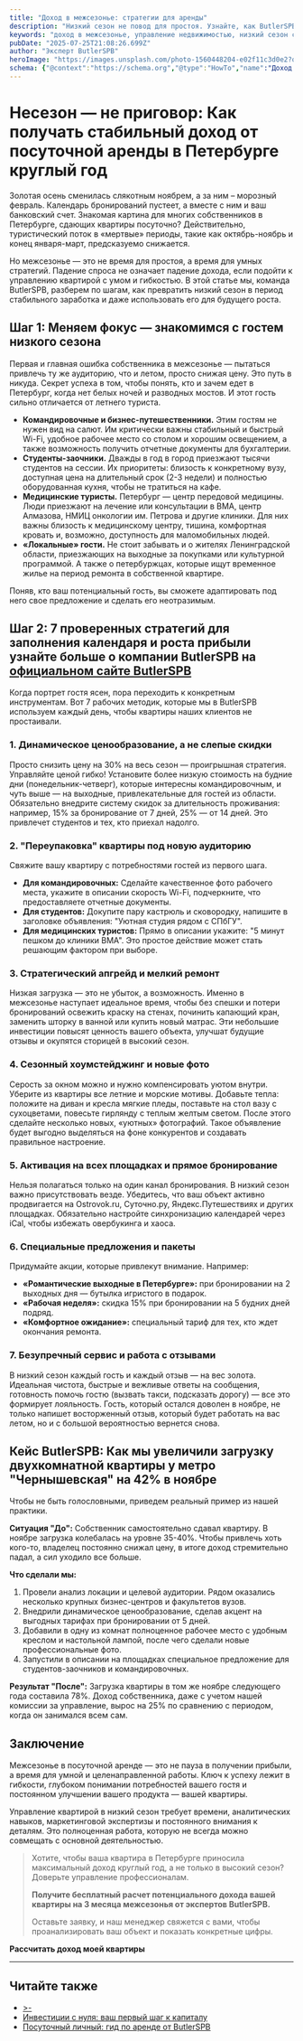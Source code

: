 ```yaml
---
title: "Доход в межсезонье: стратегии для аренды"
description: "Низкий сезон не повод для простоя. Узнайте, как ButlerSPB помогает собственникам в Санкт-Петербурге максимизировать прибыль от аренды даже в межсезонье."
keywords: "доход в межсезонье, управление недвижимостью, низкий сезон спб, ButlerSPB, краткосрочная аренда, пассивный доход"
pubDate: "2025-07-25T21:08:26.699Z"
author: "Эксперт ButlerSPB"
heroImage: "https://images.unsplash.com/photo-1560448204-e02f11c3d0e2?q=80&w=2070&auto=format&fit=crop"
schema: {"@context":"https://schema.org","@type":"HowTo","name":"Доход в межсезонье: стратегии для аренды","description":"Низкий сезон не повод для простоя. Узнайте, как ButlerSPB помогает собственникам в Санкт-Петербурге максимизировать прибыль от аренды даже в межсезонье.","image":{"@type":"ImageObject","url":"https://images.unsplash.com/photo-1560448204-e02f11c3d0e2?q=80&w=2070&auto=format&fit=crop"},"aggregateRating":{"@type":"AggregateRating","ratingValue":"4.8","reviewCount":607,"bestRating":"5","worstRating":"1"},"publisher":{"@type":"Organization","name":"Блог ButlerSPB","logo":{"@type":"ImageObject","url":"https://butlerspb-blog.netlify.app/favicon.ico"}},"mainEntityOfPage":{"@type":"WebPage","@id":"https://butlerspb-blog.netlify.app/blog/mezhsezone-dohod/"}}
---
```

# Несезон — не приговор: Как получать стабильный доход от посуточной аренды в Петербурге круглый год

Золотая осень сменилась слякотным ноябрем, а за ним – морозный февраль. Календарь бронирований пустеет, а вместе с ним и ваш банковский счет. Знакомая картина для многих собственников в Петербурге, сдающих квартиры посуточно? Действительно, туристический поток в «мертвые» периоды, такие как октябрь-ноябрь и конец января-март, предсказуемо снижается.

Но межсезонье — это не время для простоя, а время для умных стратегий. Падение спроса не означает падение дохода, если подойти к управлению квартирой с умом и гибкостью. В этой статье мы, команда ButlerSPB, разберем по шагам, как превратить низкий сезон в период стабильного заработка и даже использовать его для будущего роста.

## Шаг 1: Меняем фокус — знакомимся с гостем низкого сезона

Первая и главная ошибка собственника в межсезонье — пытаться привлечь ту же аудиторию, что и летом, просто снижая цену. Это путь в никуда. Секрет успеха в том, чтобы понять, кто и зачем едет в Петербург, когда нет белых ночей и разводных мостов. И этот гость сильно отличается от летнего туриста.

*   **Командировочные и бизнес-путешественники.** Этим гостям не нужен вид на салют. Им критически важны стабильный и быстрый Wi-Fi, удобное рабочее место со столом и хорошим освещением, а также возможность получить отчетные документы для бухгалтерии.
*   **Студенты-заочники.** Дважды в год в город приезжают тысячи студентов на сессии. Их приоритеты: близость к конкретному вузу, доступная цена на длительный срок (2-3 недели) и полностью оборудованная кухня, чтобы не тратиться на кафе.
*   **Медицинские туристы.** Петербург — центр передовой медицины. Люди приезжают на лечение или консультации в ВМА, центр Алмазова, НМИЦ онкологии им. Петрова и другие клиники. Для них важны близость к медицинскому центру, тишина, комфортная кровать и, возможно, доступность для маломобильных людей.
*   **«Локальные» гости.** Не стоит забывать и о жителях Ленинградской области, приезжающих на выходные за покупками или культурной программой. А также о петербуржцах, которые ищут временное жилье на период ремонта в собственной квартире.

Поняв, кто ваш потенциальный гость, вы сможете адаптировать под него свое предложение и сделать его неотразимым.

## Шаг 2: 7 проверенных стратегий для заполнения календаря и роста прибыли узнайте больше о компании ButlerSPB на <a href="https://butlerspb.ru/o-nas" target="_blank" rel="nofollow">официальном сайте ButlerSPB</a>

Когда портрет гостя ясен, пора переходить к конкретным инструментам. Вот 7 рабочих методик, которые мы в ButlerSPB используем каждый день, чтобы квартиры наших клиентов не простаивали.

### 1. Динамическое ценообразование, а не слепые скидки

Просто снизить цену на 30% на весь сезон — проигрышная стратегия. Управляйте ценой гибко! Установите более низкую стоимость на будние дни (понедельник-четверг), которые интересны командировочным, и чуть выше — на выходные, привлекательные для гостей из области. Обязательно внедрите систему скидок за длительность проживания: например, 15% за бронирование от 7 дней, 25% — от 14 дней. Это привлечет студентов и тех, кто приехал надолго.

### 2. "Переупаковка" квартиры под новую аудиторию

Свяжите вашу квартиру с потребностями гостей из первого шага.
*   **Для командировочных:** Сделайте качественное фото рабочего места, укажите в описании скорость Wi-Fi, подчеркните, что предоставляете отчетные документы.
*   **Для студентов:** Докупите пару кастрюль и сковородку, напишите в заголовке объявления: "Уютная студия рядом с СПбГУ".
*   **Для медицинских туристов:** Прямо в описании укажите: "5 минут пешком до клиники ВМА". Это простое действие может стать решающим фактором при выборе.

### 3. Стратегический апгрейд и мелкий ремонт

Низкая загрузка — это не убыток, а возможность. Именно в межсезонье наступает идеальное время, чтобы без спешки и потери бронирований освежить краску на стенах, починить капающий кран, заменить шторку в ванной или купить новый матрас. Эти небольшие инвестиции повысят ценность вашего объекта, улучшат будущие отзывы и окупятся сторицей в высокий сезон.

### 4. Сезонный хоумстейджинг и новые фото

Серость за окном можно и нужно компенсировать уютом внутри. Уберите из квартиры все летние и морские мотивы. Добавьте тепла: положите на диван и кресла мягкие пледы, поставьте на стол вазу с сухоцветами, повесьте гирлянду с теплым желтым светом. После этого сделайте несколько новых, «уютных» фотографий. Такое объявление будет выгодно выделяться на фоне конкурентов и создавать правильное настроение.

### 5. Активация на всех площадках и прямое бронирование

Нельзя полагаться только на один канал бронирования. В низкий сезон важно присутствовать везде. Убедитесь, что ваш объект активно продвигается на Ostrovok.ru, Суточно.ру, Яндекс.Путешествиях и других площадках. Обязательно настройте синхронизацию календарей через iCal, чтобы избежать овербукинга и хаоса.

### 6. Специальные предложения и пакеты

Придумайте акции, которые привлекут внимание. Например:
*   **«Романтические выходные в Петербурге»:** при бронировании на 2 выходных дня — бутылка игристого в подарок.
*   **«Рабочая неделя»:** скидка 15% при бронировании на 5 будних дней подряд.
*   **«Комфортное ожидание»:** специальный тариф для тех, кто ждет окончания ремонта.

### 7. Безупречный сервис и работа с отзывами

В низкий сезон каждый гость и каждый отзыв — на вес золота. Идеальная чистота, быстрые и вежливые ответы на сообщения, готовность помочь гостю (вызвать такси, подсказать дорогу) — все это формирует лояльность. Гость, который остался доволен в ноябре, не только напишет восторженный отзыв, который будет работать на вас летом, но и с большой вероятностью вернется снова.

## Кейс ButlerSPB: Как мы увеличили загрузку двухкомнатной квартиры у метро "Чернышевская" на 42% в ноябре

Чтобы не быть голословными, приведем реальный пример из нашей практики.

**Ситуация "До":** Собственник самостоятельно сдавал квартиру. В ноябре загрузка колебалась на уровне 35-40%. Чтобы привлечь хоть кого-то, владелец постоянно снижал цену, в итоге доход стремительно падал, а сил уходило все больше.

**Что сделали мы:**
1.  Провели анализ локации и целевой аудитории. Рядом оказались несколько крупных бизнес-центров и факультетов вузов.
2.  Внедрили динамическое ценообразование, сделав акцент на выгодных тарифах при бронировании от 5 дней.
3.  Добавили в одну из комнат полноценное рабочее место с удобным креслом и настольной лампой, после чего сделали новые профессиональные фото.
4.  Запустили в описании на площадках специальное предложение для студентов-заочников и командировочных.

**Результат "После":** Загрузка квартиры в том же ноябре следующего года составила 78%. Доход собственника, даже с учетом нашей комиссии за управление, вырос на 25% по сравнению с периодом, когда он занимался всем сам.

## Заключение

Межсезонье в посуточной аренде — это не пауза в получении прибыли, а время для умной и целенаправленной работы. Ключ к успеху лежит в гибкости, глубоком понимании потребностей вашего гостя и постоянном улучшении вашего продукта — вашей квартиры.

Управление квартирой в низкий сезон требует времени, аналитических навыков, маркетинговой экспертизы и постоянного внимания к деталям. Это полноценная работа, которую не всегда можно совмещать с основной деятельностью.

> Хотите, чтобы ваша квартира в Петербурге приносила максимальный доход круглый год, а не только в высокий сезон? Доверьте управление профессионалам.
>
> **Получите бесплатный расчет потенциального дохода вашей квартиры на 3 месяца межсезонья от экспертов ButlerSPB.**
>
> Оставьте заявку, и наш менеджер свяжется с вами, чтобы проанализировать ваш объект и показать конкретные цифры.

**Рассчитать доход моей квартиры**

---

## Читайте также

*   [>-](/blog/klyuchevye-punkty-dogovora-s-uk-na-posutochnuyu-arendu/)
*   [Инвестиции с нуля: ваш первый шаг к капиталу](/blog/minimalnye-investicii/)
*   [Посуточный личный: гид по аренде от ButlerSPB](/blog/posutochnyy-lichnyy/)

